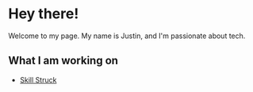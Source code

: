 # Hey there!
Welcome to my page. My name is Justin, and I'm passionate about tech.

## What I am working on
- [Skill Struck](https://skillstruck.com)